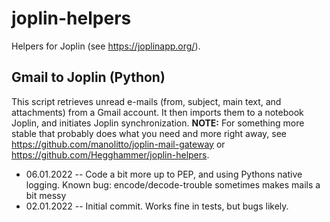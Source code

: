 # joplin-helpers
Helpers for Joplin (see https://joplinapp.org/).

## Gmail to Joplin (Python)
This script retrieves unread e-mails (from, subject, main text, and attachments) from a Gmail account. It then imports them to a notebook Joplin, and initiates Joplin synchronization. **NOTE:** For something more stable that probably does what you need and more right away, see https://github.com/manolitto/joplin-mail-gateway or https://github.com/Hegghammer/joplin-helpers.

- 06.01.2022 -- Code a bit more up to PEP, and using Pythons native logging. Known bug: encode/decode-trouble sometimes makes mails a bit messy
- 02.01.2022 -- Initial commit. Works fine in tests, but bugs likely. 
